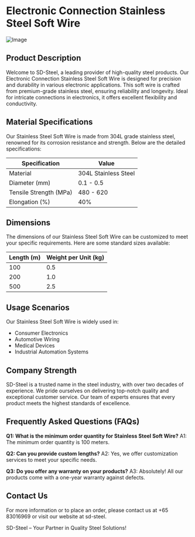 # Electronic Connection Stainless Steel Soft Wire

![Image](https://github.com/user-attachments/assets/2567258e-e124-4816-932d-1809bd27ef0b)

## Product Description

Welcome to SD-Steel, a leading provider of high-quality steel products. Our Electronic Connection Stainless Steel Soft Wire is designed for precision and durability in various electronic applications. This soft wire is crafted from premium-grade stainless steel, ensuring reliability and longevity. Ideal for intricate connections in electronics, it offers excellent flexibility and conductivity.

## Material Specifications

Our Stainless Steel Soft Wire is made from 304L grade stainless steel, renowned for its corrosion resistance and strength. Below are the detailed specifications:

| Specification | Value |
|---------------|-------|
| Material      | 304L Stainless Steel |
| Diameter (mm) | 0.1 - 0.5 |
| Tensile Strength (MPa) | 480 - 620 |
| Elongation (%) | 40% |

## Dimensions

The dimensions of our Stainless Steel Soft Wire can be customized to meet your specific requirements. Here are some standard sizes available:

| Length (m) | Weight per Unit (kg) |
|------------|----------------------|
| 100        | 0.5                  |
| 200        | 1.0                  |
| 500        | 2.5                  |

## Usage Scenarios

Our Stainless Steel Soft Wire is widely used in:

- Consumer Electronics
- Automotive Wiring
- Medical Devices
- Industrial Automation Systems

## Company Strength

SD-Steel is a trusted name in the steel industry, with over two decades of experience. We pride ourselves on delivering top-notch quality and exceptional customer service. Our team of experts ensures that every product meets the highest standards of excellence.

## Frequently Asked Questions (FAQs)

**Q1: What is the minimum order quantity for Stainless Steel Soft Wire?**
A1: The minimum order quantity is 100 meters.

**Q2: Can you provide custom lengths?**
A2: Yes, we offer customization services to meet your specific needs.

**Q3: Do you offer any warranty on your products?**
A3: Absolutely! All our products come with a one-year warranty against defects.

## Contact Us

For more information or to place an order, please contact us at +65 83016969 or visit our website at  sd-steel.

SD-Steel – Your Partner in Quality Steel Solutions!